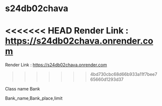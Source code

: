 # s24db02chava
<<<<<<< HEAD
Render Link :  https://s24db02chava.onrender.com
=======
Render Link : https://s24db02chava.onrender.com
>>>>>>> 4bd730cbc68d66b933a11f7bee765660d1293d37

Class name Bank

Bank_name,Bank_place,limit
